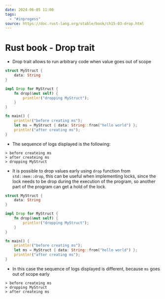 ```yaml
---
date: 2024-06-05 11:00
tags:
  - "#inprogess"
source: https://doc.rust-lang.org/stable/book/ch15-03-drop.html
---
```

# Rust book - Drop trait

-  Drop trait allows to run arbitrary code when value goes out of scope
```rust
struct MyStruct {
	data: String
}

impl Drop for MyStruct {
	fn drop(&mut self) {
		println!("dropping MyStruct");
	}
}

fn main() {
	println!("before creating ms");
	let ms = MyStruct { data: String::from("hello world") };
	println!("after creating ms");
}
```

- The sequence of logs displayed is the following:
```
> before createing ms
> after createing ms
> dropping MyStruct 
```

- It is possible to drop values early using `drop` function from `std::mem::drop`, this can be useful when implementing locks, since the lock needs to be drop during the execution of the program, so another part of the program can get a hold of the lock.
  
```rust
struct MyStruct {
	data: String
}

impl Drop for MyStruct {
	fn drop(&mut self) {
		println!("dropping MyStruct");
	}
}

fn main() {
	println!("before creating ms");
	let ms = MyStruct { data: String::from("hello world") };
	println!("after creating ms");
}
```

- In this case the sequence of logs displayed is different, because `ms` goes out of scope early
```
> before createing ms
> dropping MyStruct 
> after createing ms
```